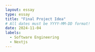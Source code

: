 ```yaml
---
layout: essay
type: essay
title: "Final Project Idea"
# All dates must be YYYY-MM-DD format!
date: 2024-11-04
labels:
  - Software Engineering
  - Nextjs
---
```

